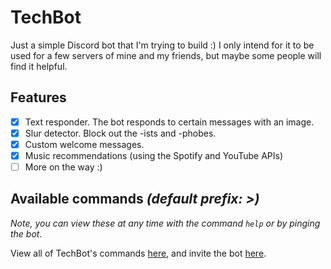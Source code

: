 # TechBot

Just a simple Discord bot that I'm trying to build :) I only intend for it to be used for a few servers of mine and my friends, but maybe some people will find it helpful.

## Features
- [x] Text responder. The bot responds to certain messages with an image.
- [x] Slur detector. Block out the -ists and -phobes.
- [x] Custom welcome messages.
- [x] Music recommendations (using the Spotify and YouTube APIs)
- [ ] More on the way :)

## Available commands *(default prefix: >)*
*Note, you can view these at any time with the command `help` or by pinging the bot.*

View all of TechBot's commands [here](https://www.techlifeyt.com/techbot-commands), and invite the bot [here](https://www.techlifeyt.com/invite-techbot).
